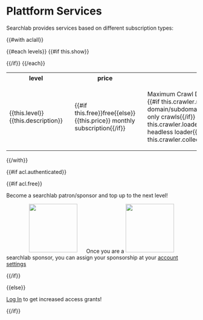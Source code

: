 # Plattform Services

Searchlab provides services based on different subscription types:

{{#with aclall}}
<table>
<tr>
<th>level<th/>
<th>price<th/>
<th>crawler<th/>
<th>index size<th/>
<th>queries<th/>
<tr/>

{{#each levels}}
{{#if this.show}}

<tr><td>

{{this.level}}<br>{{this.description}}

<td/><td>

{{#if this.free}}free{{else}}{{this.price}} monthly subscription{{/if}}

<td/><td>

Maximum&nbsp;Crawl&nbsp;Depth:&nbsp;{{this.crawler.crawlingDepth.max}}
{{#if this.crawler.range.enabled}}, domain/subdomain/wide&nbspcrawls{{else}}, domain-only crawls{{/if}}
{{#if this.crawler.loaderHeadless.enabled}}, headless&nbsp;loader{{/if}}
{{#if this.crawler.collection.enabled}}, collections&nbsp;enabled{{/if}}

<td/><td>

Maximum&nbsp;Documents:&nbsp;{{this.index.documents.max}}
{{#if this.crawler.archiveWARC.enabled}},<br>WARC&nbsp;download&nbsp;archive&nbsp;{{this.index.warc_mb.max}}MB{{/if}}
{{#if this.crawler.archiveIndex.enabled}},<br>index&nbsp;download&nbsp;archive&nbsp;{{this.index.index_mb.max}}MB{{/if}}
{{#if this.crawler.archiveGraph.enabled}},<br>Graph&nbsp;download&nbsp;archive&nbsp;{{this.index.graph_mb.max}}MB{{/if}}

<td/><td>

Maximum&nbsp;Queries: {{this.queries.search.frequency_count.[0]}}/minute, {{this.queries.search.frequency_count.[1]}}/5&nbsp;minutes, {{this.queries.search.frequency_count.[2]}}/hour

<td/><tr/>
{{/if}}
{{/each}}

</table>
{{/with}}


{{#if acl.authenticated}}

{{#if acl.free}}
<p>Become a searchlab patron/sponsor and top up to the next level!</p>
<a href="https://www.patreon.com/bePatron?u=185903"><img src="../../img/sponsor_patreon.png" height="128" align="left" style="padding-left:12%;padding-right:20px"></a>
<a href="https://github.com/users/Orbiter/sponsorship"><img src="../../img/sponsor_github.png" height="128" align="right" style="padding-right:12%"></a>
<br><br><br><br><br><br>
<p>Once you are a searchlab sponsor, you can assign your sponsorship at your <a href="/home/">account settings</a></p>
{{/if}}

{{else}}
<p><a href="/login/">Log In</a> to get increased access grants!</p>
{{/if}}
